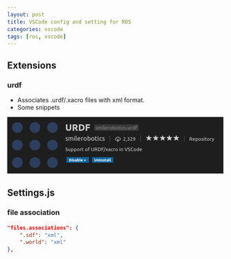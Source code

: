 ```yaml
---
layout: post
title: VSCode config and setting for ROS
categories: vscode
tags: [ros, vscode]
---
```


## Extensions
### urdf
- Associates .urdf/.xacro files with xml format.
- Some snippets

![](/images/2018-12-07-09-48-36.png)

## Settings.js

### file association
~~~json
"files.associations": {
    ".sdf": "xml",
    ".world": "xml"
},
~~~